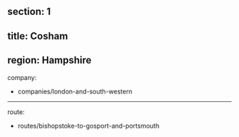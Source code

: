﻿section: 1
----
title: Cosham
----
region: Hampshire
----
company:
- companies/london-and-south-western
----
route:
- routes/bishopstoke-to-gosport-and-portsmouth
